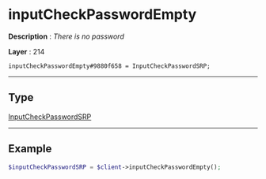 # inputCheckPasswordEmpty

**Description** : *There is no password*

**Layer** : 214

```tl
inputCheckPasswordEmpty#9880f658 = InputCheckPasswordSRP;
```

---

## Type

[InputCheckPasswordSRP](type/InputCheckPasswordSRP)

---

## Example

```php
$inputCheckPasswordSRP = $client->inputCheckPasswordEmpty();
```